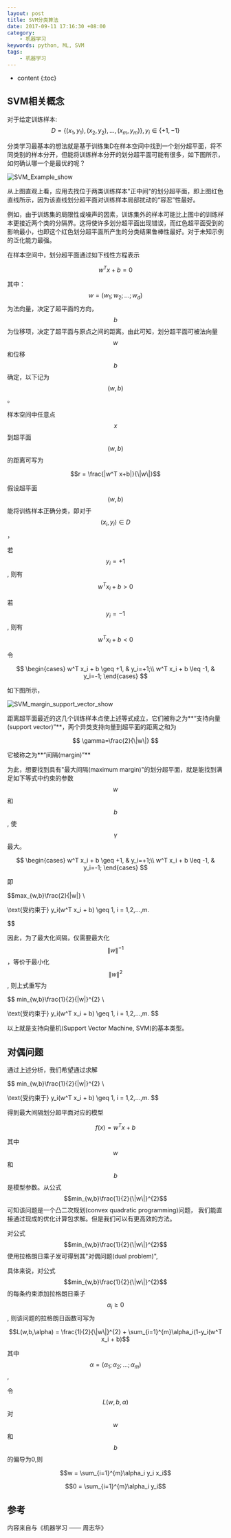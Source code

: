 ```yaml
---
layout: post
title: SVM分类算法
date: 2017-09-11 17:16:30 +08:00
category: 
    - 机器学习
keywords: python, ML, SVM
tags: 
    - 机器学习
---
```


* content
{:toc}

## SVM相关概念

对于给定训练样本: $$D=\{(x_1, y_1), (x_2, y_2), ..., (x_m, y_m)\}, y_i \in \{+1, -1\}$$

分类学习最基本的想法就是基于训练集D在样本空间中找到一个划分超平面，将不同类别的样本分开，但能将训练样本分开的划分超平面可能有很多，如下图所示，如何确认哪一个是最优的呢？

![SVM_Example_show](/images/ml/SVM_Example_show.png)

从上图直观上看，应用去找位于两类训练样本"正中间"的划分超平面，即上图红色直线所示，因为该直线划分超平面对训练样本局部扰动的“容忍”性最好。

例如，由于训练集的局限性或噪声的因素，训练集外的样本可能比上图中的训练样本更接近两个类的分隔界。这将使许多划分超平面出现错误，而红色超平面受到的影响最小，也即这个红色划分超平面所产生的分类结果鲁棒性最好。对于未知示例的泛化能力最强。


在样本空间中，划分超平面通过如下线性方程表示

$$w^Tx + b = 0$$

其中：$$w = (w_1; w_2;...;w_d)$$为法向量，决定了超平面的方向，$$b$$为位移项，决定了超平面与原点之间的距离。由此可知，划分超平面可被法向量$$w$$和位移$$b$$确定，以下记为$$(w,b)$$。

样本空间中任意点$$x$$到超平面$$(w, b)$$的距离可写为

$$r = \frac{|w^T x+b|}{\|w\|}$$

假设超平面$$(w,b)$$能将训练样本正确分类，即对于$$(x_i, y_i) \in D$$，

若$$y_i = +1$$, 则有$$w^T x_i + b > 0$$

若$$y_i = -1$$, 则有$$w^T x_i + b < 0$$

令

$$
\begin{cases}
    w^T x_i + b \geq +1, & y_i=+1;\\
    w^T x_i + b \leq -1, & y_i=-1;
  \end{cases}
$$

如下图所示，

![SVM_margin_support_vector_show](/images/ml/SVM_margin_support_vector_show.png)

距离超平面最近的这几个训练样本点使上述等式成立，它们被称之为**“支持向量(support vector)”**，两个异类支持向量到超平面的距离之和为

$$
\gamma=\frac{2}{\|w\|}
$$

它被称之为**“间隔(margin)”**

为此，想要找到具有"最大间隔(maximum margin)"的划分超平面，就是能找到满足如下等式中约束的参数$$w$$和$$b$$, 使$$\gamma$$最大。

$$
\begin{cases}
    w^T x_i + b \geq +1, & y_i=+1;\\
    w^T x_i + b \leq -1, & y_i=-1;
  \end{cases}
$$


即

$$max_{w,b}\frac{2}{\|w\|} \\

\text{受约束于} y_i(w^T x_i + b) \geq 1, i = 1,2,...,m.

$$

因此，为了最大化间隔，仅需要最大化$${\|w\|} ^ {-1}$$，等价于最小化$${\|w\|}^{2}$$, 则上式重写为

$$
min_{w,b}\frac{1}{2}{\|w\|}^{2} \\

\text{受约束于} y_i(w^T x_i + b) \geq 1, i = 1,2,...,m.
$$

以上就是支持向量机(Support Vector Machine, SVM)的基本类型。


## 对偶问题

通过上述分析，我们希望通过求解

$$
min_{w,b}\frac{1}{2}{\|w\|}^{2} \\

\text{受约束于} y_i(w^T x_i + b) \geq 1, i = 1,2,...,m.
$$

得到最大间隔划分超平面对应的模型

$$f(x) = w^T x + b$$

其中$$w$$和$$b$$是模型参数。从公式$$min_{w,b}\frac{1}{2}{\|w\|}^{2}$$可知该问题是一个凸二次规划(convex quadratic programming)问题， 我们能直接通过现成的优化计算包求解。但是我们可以有更高效的方法。


对公式$$min_{w,b}\frac{1}{2}{\|w\|}^{2}$$使用拉格朗日乘子发可得到其"对偶问题(dual problem)",

具体来说，对公式$$min_{w,b}\frac{1}{2}{\|w\|}^{2}$$的每条约束添加拉格朗日乘子$$\alpha_i \geq 0$$, 则该问题的拉格朗日函数可写为

$$L(w,b,\alpha) = \frac{1}{2}{\|w\|}^{2} + \sum_{i=1}^{m}\alpha_i(1-y_i(w^T x_i + b)$$

其中
$$\alpha = (\alpha_1; \alpha_2; ... ;\alpha_m)$$,

令$$L(w,b,\alpha)$$对$$w$$和$$b$$的偏导为0,则

$$w = \sum_{i=1}^{m}\alpha_i y_i x_i$$

$$0 = \sum_{i=1}^{m}\alpha_i y_i$$

## 参考

内容来自与《机器学习 —— 周志华》
